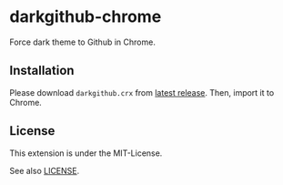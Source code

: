 # darkgithub-chrome
Force dark theme to Github in Chrome.

## Installation
Please download ```darkgithub.crx``` from [latest release](releases/latest).
Then, import it to Chrome.

## License
This extension is under the MIT-License.

See also [LICENSE](LICENSE).
